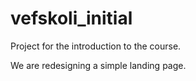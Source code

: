 # vefskoli_initial
Project for the introduction to the course.

We are redesigning a simple landing page.
